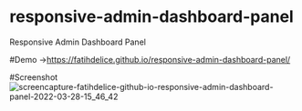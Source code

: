 # responsive-admin-dashboard-panel
Responsive Admin Dashboard Panel

#Demo
→https://fatihdelice.github.io/responsive-admin-dashboard-panel/

#Screenshot
![screencapture-fatihdelice-github-io-responsive-admin-dashboard-panel-2022-03-28-15_46_42](https://user-images.githubusercontent.com/53579912/160400944-5851f1e1-cd32-413f-90ad-b86dc86d262e.png)
